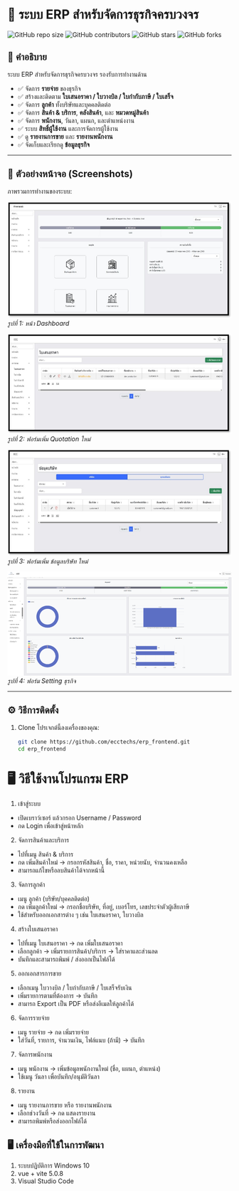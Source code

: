 
# 🚀 ระบบ ERP สำหรับจัดการธุรกิจครบวงจร

![GitHub repo size](https://img.shields.io/github/repo-size/username/repo-name)
![GitHub contributors](https://img.shields.io/github/contributors/username/repo-name)
![GitHub stars](https://img.shields.io/github/stars/username/repo-name?style=social)
![GitHub forks](https://img.shields.io/github/forks/username/repo-name?style=social)

## 📖 คำอธิบาย
ระบบ ERP สำหรับจัดการธุรกิจครบวงจร รองรับการทำงานด้าน
- ✅ จัดการ **รายจ่าย** ของธุรกิจ  
- ✅ สร้างและติดตาม **ใบเสนอราคา / ใบวางบิล / ใบกำกับภาษี / ใบเสร็จ**  
- ✅ จัดการ **ลูกค้า** ทั้งบริษัทและบุคคลติดต่อ  
- ✅ จัดการ **สินค้า & บริการ**, **คลังสินค้า**, และ **หมวดหมู่สินค้า**  
- ✅ จัดการ **พนักงาน**, วันลา, แผนก, และตำแหน่งงาน  
- ✅ ระบบ **สิทธิ์ผู้ใช้งาน** และการจัดการผู้ใช้งาน  
- ✅ ดู **รายงานการขาย** และ **รายงานพนักงาน**  
- ✅ จัดเก็บและเรียกดู **ข้อมูลธุรกิจ**  
---

## 📸 ตัวอย่างหน้าจอ (Screenshots)

ภาพรวมการทำงานของระบบ:

![หน้าจอฟอร์มเพิ่มใบเสนอราคา](./images/Picture1.jpg)  
*รูปที่ 1: หน้า Dashboard*

![หน้าจอฟอร์มเพิ่มใบเสนอราคา](./images/Picture2.jpg)  
*รูปที่ 2: ฟอร์มเพิ่ม Quotation ใหม่*

![หน้าจอฟอร์มบริษัท](./images/Picture3.jpg)  
*รูปที่ 3: ฟอร์มเพิ่ม ข้อมูลบริษัท ใหม่*

![หน้าจอฟอร์มธุรกิจคุณ](./images/Picture4.png)  
*รูปที่ 4: ฟอร์ม Setting ธุรกิจ*

---

## ⚙️ วิธีการติดตั้ง

1. Clone โปรเจกต์นี้ลงเครื่องของคุณ:
   ```bash 
   git clone https://github.com/ecctechs/erp_frontend.git
   cd erp_frontend


# 🖥️ วิธีใช้งานโปรแกรม ERP
1. เข้าสู่ระบบ
 - เปิดเบราว์เซอร์ แล้วกรอก Username / Password
 - กด Login เพื่อเข้าสู่หน้าหลัก

2. จัดการสินค้าและบริการ
- ไปที่เมนู สินค้า & บริการ
- กด เพิ่มสินค้าใหม่ → กรอกรหัสสินค้า, ชื่อ, ราคา, หน่วยนับ, จำนวนคงเหลือ
- สามารถแก้ไขหรือลบสินค้าได้จากหน้านี้

3. จัดการลูกค้า
- เมนู ลูกค้า (บริษัท/บุคคลติดต่อ)
- กด เพิ่มลูกค้าใหม่ → กรอกชื่อบริษัท, ที่อยู่, เบอร์โทร, เลขประจำตัวผู้เสียภาษี
- ใช้สำหรับออกเอกสารต่าง ๆ เช่น ใบเสนอราคา, ใบวางบิล

4. สร้างใบเสนอราคา
- ไปที่เมนู ใบเสนอราคา → กด เพิ่มใบเสนอราคา
- เลือกลูกค้า → เพิ่มรายการสินค้า/บริการ → ใส่ราคาและส่วนลด
- บันทึกและสามารถพิมพ์ / ส่งออกเป็นไฟล์ได้

5. ออกเอกสารการขาย
- เลือกเมนู ใบวางบิล / ใบกำกับภาษี / ใบเสร็จรับเงิน
- เพิ่มรายการตามที่ต้องการ → บันทึก
- สามารถ Export เป็น PDF หรือส่งอีเมลให้ลูกค้าได้

6. จัดการรายจ่าย
- เมนู รายจ่าย → กด เพิ่มรายจ่าย
- ใส่วันที่, รายการ, จำนวนเงิน, ไฟล์แนบ (ถ้ามี) → บันทึก

7. จัดการพนักงาน
- เมนู พนักงาน → เพิ่มข้อมูลพนักงานใหม่ (ชื่อ, แผนก, ตำแหน่ง)
- ใช้เมนู วันลา เพื่อบันทึก/อนุมัติวันลา

8. รายงาน

- เมนู รายงานการขาย หรือ รายงานพนักงาน
- เลือกช่วงวันที่ → กด แสดงรายงาน
- สามารถพิมพ์หรือส่งออกไฟล์ได้


## 🖥️ เครื่องมือที่ใช้ในการพัฒนา
1. ระบบปฏิบัติการ Windows 10
3. vue + vite 5.0.8
4. Visual Studio Code
